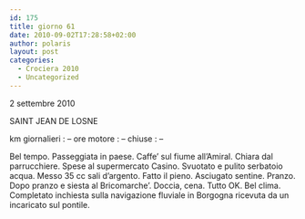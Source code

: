 ```yaml
---
id: 175
title: giorno 61
date: 2010-09-02T17:28:58+02:00
author: polaris
layout: post
categories:
  - Crociera 2010
  - Uncategorized
---
```

2 settembre 2010

SAINT JEAN DE LOSNE

km giornalieri : &#8211;
ore motore : &#8211;
chiuse : &#8211;

Bel tempo. Passeggiata in paese. Caffe’ sul fiume all’Amiral. Chiara dal parrucchiere. Spese al supermercato Casino. Svuotato e pulito serbatoio acqua. Messo 35 cc sali d’argento. Fatto il pieno. Asciugato sentine. Pranzo.
Dopo pranzo e siesta al Bricomarche’. Doccia, cena. Tutto OK. Bel clima. Completato inchiesta sulla navigazione fluviale in Borgogna ricevuta da un incaricato sul pontile.
